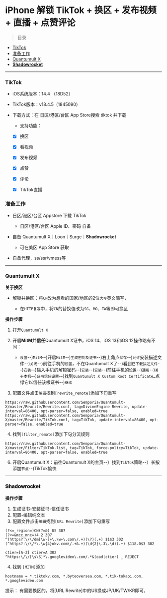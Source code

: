 # iPhone 解锁 TikTok + 换区 + 发布视频 + 直播 + 点赞评论

> 目录

* [TikTok](#TikTok)
* [准备工作](#准备工作)
* [Quantumult X](#Quantumult)
* [𝐒𝐡𝐚𝐝𝐨𝐰𝐫𝐨𝐜𝐤𝐞𝐭](#𝐒𝐡𝐚𝐝𝐨𝐰𝐫𝐨𝐜𝐤𝐞𝐭)

---
### <a id="TikTok"> TikTok </a>

* iOS系统版本：14.4 （18D52）
* TikTok版本：v18.4.5（1845090）
* 下载方式：在 日区/港区/台区 App Store搜索 tiktok 并下载
	* 支持功能：

     - [x] 换区
     - [x] 看视频
     - [x] 发布视频
     - [x] 点赞
     - [x] 评论
     - [x] TikTok直播


### <a id="准备工作"> 准备工作 </a>


- 日区/港区/台区 Appstore 下载 TikTok

    * 日区/港区/台区 Apple ID、密码 自备


- 自备 Quantumult X｜Loon｜Surge｜𝐒𝐡𝐚𝐝𝐨𝐰𝐫𝐨𝐜𝐤𝐞𝐭
 
     * 可在美区 App Store 获取

- 自备代理，ss/ssr/vmess等  

---
### <a id="Quantumult X"> Quantumult X </a>

**关于换区**



* 解锁并换区：将`CN`改为想看的国家/地区的2位`大写`英文简写，

    * 在`HTTP复写`中，将`CN`的替换值改为`SG`、`MO`、`TW`等即可换区


**操作步骤**

1. 打开`Quantumult X`  

2. 开启**MitM**并**信任**Quantumult X证书，iOS 14、iOS 13和iOS 12操作略有不同：
    * `设置`--)`MitM`--)开启`MitM`--)`生成密钥及证书`--)右上角点`保存`--)`允许`安装描述文件--)`关闭`--)前往手机的`设置`，不在Quantumult X了--)看到`已下载描述文件`--)`安装`--)输入手机的解锁密码--)`安装`--)`安装`--)前往手机的`设置`--)`通用`--)`关于本机`--)`证书信任设置`--)找到`Quantumult X Custom Root Certificate…`点绿它以信任该根证书--)`继续`  

3. 配置文件点击`编辑`找到`[rewrite_remote]`添加下句重写

```
https://raw.githubusercontent.com/Semporia/Quantumult-X/master/Rewrite/Rewrite.conf, tag=DivineEngine Rewrite, update-interval=86400, opt-parser=false, enabled=true
https://raw.githubusercontent.com/Semporia/Quantumult-X/master/Rewrite/TikTok.conf, tag=TikTok, update-interval=86400, opt-parser=false, enabled=true
```

4. 找到`[filter_remote]`添加下句分流规则

```
https://raw.githubusercontent.com/Semporia/Quantumult-X/master/Filter/TikTok.list, tag=TikTok, force-policy=TikTok, update-interval=86400, opt-parser=false, enabled=true
```

6. 开启Quantumult X：前往Quantumult X的主页--）找到`TikTok`策略--）长按添加`节点`--)TikTok愉快

---

### <a id="𝐒𝐡𝐚𝐝𝐨𝐰𝐫𝐨𝐜𝐤𝐞𝐭"> 𝐒𝐡𝐚𝐝𝐨𝐰𝐫𝐨𝐜𝐤𝐞𝐭 </a>

**操作步骤**

1. 生成证书-安装证书-信任证书  
2. 配置-编辑纯文本  
3. 配置文件点击`编辑`找到`[URL Rewrite]`添加下句重写

```
(?<=_region=)CN(?=&) US 307
(?<=&mcc_mnc=)4 2 307
^(https?:\/\/dm[\w-]+\.\w+\.com\/.+)(\?)(.+) $1$3 302
(^https?:\/\/*\.\w{4}okv.com\/.+&.+)(\d{2}\.3\.\d)(.+) $118.0$3 302

ctier=[A-Z] ctier=A 302
^https:\/\/[\s\S]*\.googlevideo\.com/.*&(oad|ctier) _ REJECT
```

4. 找到 `[MITM]`添加
 
```
hostname = *.tiktokv.com, *.byteoversea.com, *.tik-tokapi.com, *.googlevideo.com
```

提示：
有需要换区的，将[URL Rewrite]中的US换成JP/UK/TW/KR即可。
